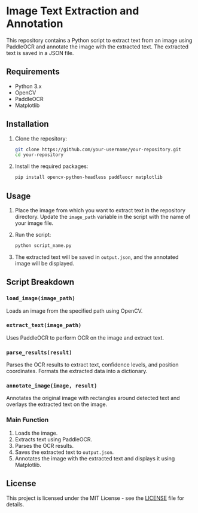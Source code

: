 # Image Text Extraction and Annotation

This repository contains a Python script to extract text from an image using PaddleOCR and annotate the image with the extracted text. The extracted text is saved in a JSON file.

## Requirements

- Python 3.x
- OpenCV
- PaddleOCR
- Matplotlib

## Installation

1. Clone the repository:
    ```bash
    git clone https://github.com/your-username/your-repository.git
    cd your-repository
    ```

2. Install the required packages:
    ```bash
    pip install opencv-python-headless paddleocr matplotlib
    ```

## Usage

1. Place the image from which you want to extract text in the repository directory. Update the `image_path` variable in the script with the name of your image file.

2. Run the script:
    ```bash
    python script_name.py
    ```

3. The extracted text will be saved in `output.json`, and the annotated image will be displayed.

## Script Breakdown

### `load_image(image_path)`

Loads an image from the specified path using OpenCV.

### `extract_text(image_path)`

Uses PaddleOCR to perform OCR on the image and extract text.

### `parse_results(result)`

Parses the OCR results to extract text, confidence levels, and position coordinates. Formats the extracted data into a dictionary.

### `annotate_image(image, result)`

Annotates the original image with rectangles around detected text and overlays the extracted text on the image.

### Main Function

1. Loads the image.
2. Extracts text using PaddleOCR.
3. Parses the OCR results.
4. Saves the extracted text to `output.json`.
5. Annotates the image with the extracted text and displays it using Matplotlib.

## License

This project is licensed under the MIT License - see the [LICENSE](LICENSE) file for details.
```